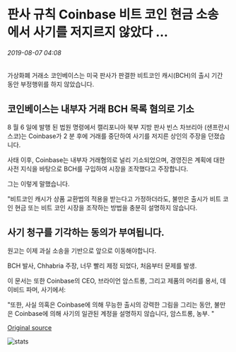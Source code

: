 # 판사 규칙 Coinbase 비트 코인 현금 소송에서 사기를 저지르지 않았다 ...

###### 2019-08-07 04:08

가상화폐 거래소 코인베이스는 미국 판사가 판결한 비트코인 캐시(BCH)의 출시 기간 동안 부정행위를 하지 않았습니다.

## 코인베이스는 내부자 거래 BCH 목록 혐의로 기소

8 월 6 일에 발행 된 법원 명령에서 캘리포니아 북부 지방 판사 빈스 차브리아 (샌프란시스코)는 Coinbase가 2 분 후에 거래를 중단하여 사기를 저지른 상인의 주장을 던졌습니다.

사태 이후, Coinbase는 내부자 거래혐의로 널리 기소되었으며, 경영진은 계획에 대한 사전 지식을 바탕으로 BCH를 구입하여 시장을 조작했다고 주장합니다.

그는 이렇게 말했습니다.

"비트코인 캐시가 상품 교환법의 적용을 받는다고 가정하더라도, 불만은 출시가 비트 코인 현금 또는 비트 코인 시장을 조작하는 방법을 충분히 설명하지 않습니다.

## 사기 청구를 기각하는 동의가 부여됩니다.

원고는 이제 과실 소송을 기반으로 앞으로 이동해야합니다.

BCH 발사, Chhabria 주장, 너무 빨리 제정 되었다, 처음부터 문제를 발생.

이 문서는 또한 Coinbase의 CEO, 브라이언 암스트롱, 그리고 제품의 머리를 용서, 데이비드 파머, 사기에서:

"또한, 사실 의혹은 Coinbase에 의해 무능한 출시의 강력한 그림을 그리는 동안, 불만은 Coinbase에 의해 사기의 일관된 계정을 설명하지 않습니다, 암스트롱, 농부. "

[Original source](https://cointelegraph.com/news/judge-rules-coinbase-did-not-commit-fraud-in-bitcoin-cash-lawsuit)

![stats](https://c.statcounter.com/11760860/0/a89fa40b/1/ "stats")
